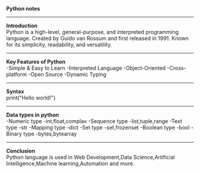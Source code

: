 **Python notes**
_____________
**Introduction**<br>
Python is a high-level, general-purpose, and interpreted programming language.
Created by Guido van Rossum and first released in 1991.
Known for its simplicity, readability, and versatility.
_____________
**Key Features of Python**<br>
-Simple & Easy to Learn
-Interpreted Language
-Object-Oriented 
-Cross-platform
-Open Source
-Dynamic Typing
_____________
**Syntax**<br>
print("Hello world!")
_____________
**Data types in python**<br>
-Numeric type
  -int,float,complax
-Sequence type
  -list,tuple,range
-Text type
  -str
-Mapping type
  -dict
-Set type
  -set,frozenset
-Boolean type
  -bool
-Binary type
  -bytes,bytearray
_________________
**Conclusion**<br>
Python language is used in Web Development,Data Science,Artificial Intelligence,Machine learning,Automation and more.
